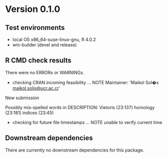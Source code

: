 # Version 0.1.0
## Test environments
* local OS x86_64-suse-linux-gnu, R 4.0.2
* win-builder (devel and release)

## R CMD check results
There were no ERRORs or WARNINGs. 


* checking CRAN incoming feasibility ... NOTE
Maintainer: 'Maikol Sol�s <maikol.solis@ucr.ac.cr>'

New submission

Possibly mis-spelled words in DESCRIPTION:
  Vietoris (23:137)
  homology (23:181)
  indices (23:45)


* checking for future file timestamps ... NOTE
  unable to verify current time

## Downstream dependencies

There are currently no downstream dependencies for this package.
